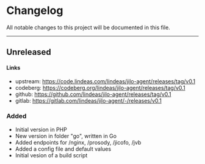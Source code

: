 # Changelog

All notable changes to this project will be documented in this file.

---

## Unreleased

#### Links
- upstream: https://code.lindeas.com/lindeas/jilo-agent/releases/tag/v0.1
- codeberg: https://codeberg.org/lindeas/jilo-agent/releases/tag/v0.1
- github: https://github.com/lindeas/jilo-agent/releases/tag/v0.1
- gitlab: https://gitlab.com/lindeas/jilo-agent/-/releases/v0.1

### Added
- Initial version in PHP
- New version in folder "go", written in Go
- Added endpoints for /nginx, /prosody, /jicofo, /jvb
- Added a config file and default values
- Initial vesion of a build script
